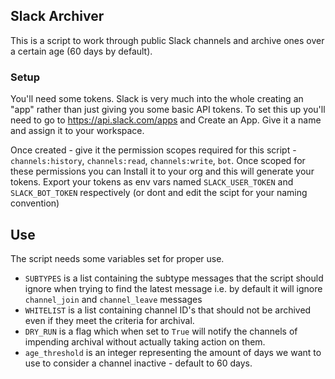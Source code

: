 ## Slack Archiver

This is a script to work through public Slack channels and archive ones over a certain age (60 days by default). 

### Setup
You'll need some tokens. Slack is very much into the whole creating an "app" rather than just giving you some basic API tokens. To set this up
you'll need to go to https://api.slack.com/apps and Create an App. Give it a name and assign it to your workspace. 

Once created - give it the permission scopes required for this script - `channels:history`, `channels:read`, `channels:write`, `bot`. Once scoped for these
permissions you can Install it to your org and this will generate your tokens. Export your tokens as env vars named `SLACK_USER_TOKEN` and `SLACK_BOT_TOKEN` respectively (or dont and edit the scipt for your naming convention) 

## Use
The script needs some variables set for proper use. 

* `SUBTYPES` is a list containing the subtype messages that the script should ignore when trying to find the latest message i.e. by default it will ignore `channel_join`
and `channel_leave` messages 
* `WHITELIST` is a list containing channel ID's that should not be archived even if they meet the criteria for archival. 
* `DRY_RUN` is a flag which when set to `True` will notify the channels of impending archival without actually taking action on them. 
* `age_threshold` is an integer representing the amount of days we want to use to consider a channel inactive - default to 60 days. 